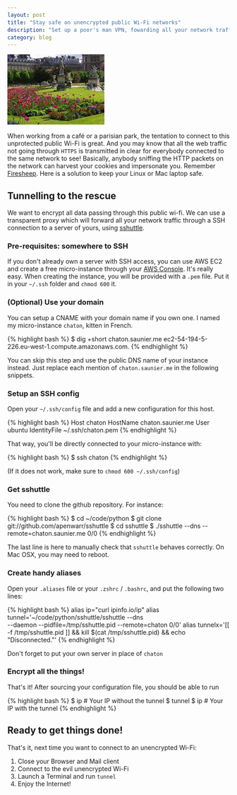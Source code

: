 ```yaml
---
layout: post
title: "Stay safe on unencrypted public Wi-Fi networks"
description: "Set up a poor's man VPN, fowarding all your network traffic to a server of yours through SSH"
category: blog
---
```


<img class="inline pull-right" src="/images/posts/garden.jpg" alt="Parisian Park" />

When working from a café or a parisian park, the tentation to connect to this
unprotected public Wi-Fi is great. And you may know that all the web traffic not
going through `HTTPS` is transmitted in clear for everybody connected to the
same network to see! Basically, anybody sniffing the HTTP packets on the network can
harvest your cookies and impersonate you. Remember
[Firesheep](http://codebutler.github.io/firesheep/tc12/). Here is a solution to
keep your Linux or Mac laptop safe.

## Tunnelling to the rescue

We want to encrypt all data passing through this public wi-fi. We can use a
transparent proxy which will forward all your network traffic through a SSH
connection to a server of yours, using [sshuttle](https://github.com/apenwarr/sshuttle).

### Pre-requisites: somewhere to SSH

If you don't already own a server with SSH access, you can use AWS EC2 and create
a free micro-instance through your [AWS Console](https://console.aws.amazon.com/ec2/v2/home).
It's really easy. When creating the instance, you will be provided with a `.pem` file.
Put it in your `~/.ssh` folder and `chmod 600` it.

### (Optional) Use your domain

You can setup a CNAME with your domain name if you own one. I named my micro-instance
`chaton`, kitten in French.

{% highlight bash %}
$ dig +short chaton.saunier.me
ec2-54-194-5-226.eu-west-1.compute.amazonaws.com.
{% endhighlight %}

You can skip this step and use the public DNS name of your instance instead. Just
replace each mention of `chaton.saunier.me` in the following snippets.

### Setup an SSH config

Open your `~/.ssh/config` file and add a new configuration for this host.

{% highlight bash %}
Host chaton
  HostName chaton.saunier.me
  User ubuntu
  IdentityFile ~/.ssh/chaton.pem
{% endhighlight %}

That way, you'll be directly connected to your micro-instance with:

{% highlight bash %}
$ ssh chaton
{% endhighlight %}

(If it does not work, make sure to `chmod 600 ~/.ssh/config`)

### Get sshuttle

You need to clone the github repository. For instance:

{% highlight bash %}
$ cd ~/code/python
$ git clone git://github.com/apenwarr/sshuttle
$ cd sshuttle
$ ./sshuttle --dns --remote=chaton.saunier.me 0/0
{% endhighlight %}

The last line is here to manually check that `sshuttle` behaves correctly.
On Mac OSX, you may need to reboot.

### Create handy aliases

Open your `.aliases` file or your `.zshrc` / `.bashrc`, and put the following
two lines:

{% highlight bash %}
alias ip="curl ipinfo.io/ip"
alias tunnel='~/code/python/sshuttle/sshuttle --dns \
              --daemon --pidfile=/tmp/sshuttle.pid --remote=chaton 0/0'
alias tunnelx='[[ -f /tmp/sshuttle.pid ]] && kill $(cat /tmp/sshuttle.pid) && echo "Disconnected."'
{% endhighlight %}

Don't forget to put your own server in place of `chaton`

### Encrypt all the things!

That's it! After sourcing your configuration file, you should be able to run

{% highlight bash %}
$ ip  # Your IP without the tunnel
$ tunnel
$ ip  # Your IP with the tunnel
{% endhighlight %}

## Ready to get things done!

That's it, next time you want to connect to an unencrypted Wi-Fi:

1. Close your Browser and Mail client
1. Connect to the evil unencrypted Wi-Fi
1. Launch a Terminal and run `tunnel`
1. Enjoy the Internet!